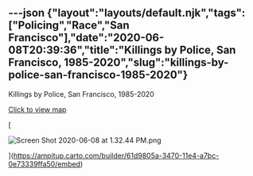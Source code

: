 ---json
{"layout":"layouts/default.njk","tags":["Policing","Race","San Francisco"],"date":"2020-06-08T20:39:36","title":"Killings by Police, San Francisco, 1985-2020","slug":"killings-by-police-san-francisco-1985-2020"}
---

Killings by Police, San Francisco, 1985-2020

[Click to view map](https://ampitup.carto.com/builder/61d9805a-3470-11e4-a7bc-0e73339ffa50/embed)

[

![Screen Shot 2020-06-08 at 1.32.44 PM.png](https://images.squarespace-cdn.com/content/v1/52b7d7a6e4b0b3e376ac8ea2/1591648712837-YRZEYR4NDHU9RQ79F9XN/ke17ZwdGBToddI8pDm48kPsQmm_NNC6sToH5me4_grAUqsxRUqqbr1mOJYKfIPR7LoDQ9mXPOjoJoqy81S2I8N_N4V1vUb5AoIIIbLZhVYxCRW4BPu10St3TBAUQYVKcM3fdk-oRnNqpuelThzKi-pYazFFYY-d9DPDODT6MsDL7D6WUMt1-i9RRBMG_pAzs/Screen+Shot+2020-06-08+at+1.32.44+PM.png)

](https://ampitup.carto.com/builder/61d9805a-3470-11e4-a7bc-0e73339ffa50/embed)